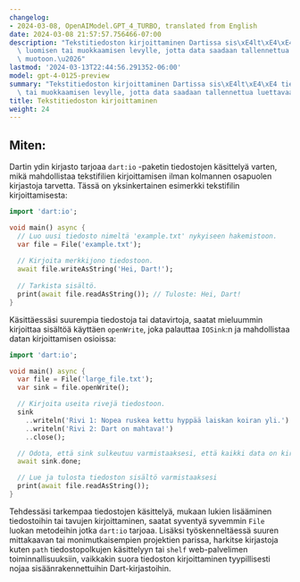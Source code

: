 ```yaml
---
changelog:
- 2024-03-08, OpenAIModel.GPT_4_TURBO, translated from English
date: 2024-03-08 21:57:57.756466-07:00
description: "Tekstitiedoston kirjoittaminen Dartissa sis\xE4lt\xE4\xE4 tiedostojen\
  \ luomisen tai muokkaamisen levylle, jotta data saadaan tallennettua luettavaan\
  \ muotoon.\u2026"
lastmod: '2024-03-13T22:44:56.291352-06:00'
model: gpt-4-0125-preview
summary: "Tekstitiedoston kirjoittaminen Dartissa sis\xE4lt\xE4\xE4 tiedostojen luomisen\
  \ tai muokkaamisen levylle, jotta data saadaan tallennettua luettavaan muotoon."
title: Tekstitiedoston kirjoittaminen
weight: 24
---
```


## Miten:
Dartin ydin kirjasto tarjoaa `dart:io` -paketin tiedostojen käsittelyä varten, mikä mahdollistaa tekstifilien kirjoittamisen ilman kolmannen osapuolen kirjastoja tarvetta. Tässä on yksinkertainen esimerkki tekstifilin kirjoittamisesta:

```dart
import 'dart:io';

void main() async {
  // Luo uusi tiedosto nimeltä 'example.txt' nykyiseen hakemistoon.
  var file = File('example.txt');
  
  // Kirjoita merkkijono tiedostoon.
  await file.writeAsString('Hei, Dart!');
  
  // Tarkista sisältö.
  print(await file.readAsString()); // Tuloste: Hei, Dart!
}
```

Käsittäessäsi suurempia tiedostoja tai datavirtoja, saatat mieluummin kirjoittaa sisältöä käyttäen `openWrite`, joka palauttaa `IOSink`:n ja mahdollistaa datan kirjoittamisen osioissa:

```dart
import 'dart:io';

void main() async {
  var file = File('large_file.txt');
  var sink = file.openWrite();

  // Kirjoita useita rivejä tiedostoon.
  sink
    ..writeln('Rivi 1: Nopea ruskea kettu hyppää laiskan koiran yli.')
    ..writeln('Rivi 2: Dart on mahtava!')
    ..close();

  // Odota, että sink sulkeutuu varmistaaksesi, että kaikki data on kirjoitettu tiedostoon.
  await sink.done;

  // Lue ja tulosta tiedoston sisältö varmistaaksesi
  print(await file.readAsString());
}
```

Tehdessäsi tarkempaa tiedostojen käsittelyä, mukaan lukien lisääminen tiedostoihin tai tavujen kirjoittaminen, saatat syventyä syvemmin `File` luokan metodeihin jotka `dart:io` tarjoaa. Lisäksi työskenneltäessä suuren mittakaavan tai monimutkaisempien projektien parissa, harkitse kirjastoja kuten `path` tiedostopolkujen käsittelyyn tai `shelf` web-palvelimen toiminnallisuuksiin, vaikkakin suora tiedoston kirjoittaminen tyypillisesti nojaa sisäänrakennettuihin Dart-kirjastoihin.
